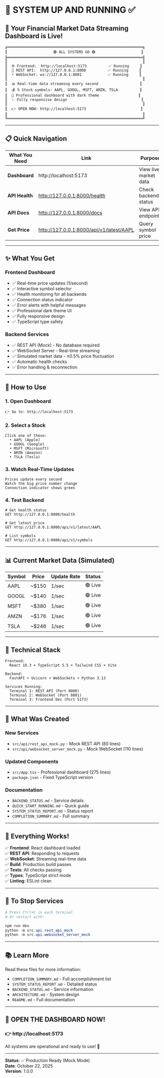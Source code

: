 # 🎯 SYSTEM UP AND RUNNING ✅

## 🚀 Your Financial Market Data Streaming Dashboard is Live!

```
╔══════════════════════════════════════════════════════════════╗
║                     🟢 ALL SYSTEMS GO 🟢                     ║
╠══════════════════════════════════════════════════════════════╣
║                                                              ║
║  🌐 Frontend:  http://localhost:5173          ✅ Running     ║
║  📡 REST API:  http://127.0.0.1:8000          ✅ Running     ║
║  ⚡ WebSocket: ws://127.0.0.1:8001            ✅ Running     ║
║                                                              ║
║  📊 Real-time data streaming every second                   ║
║  💰 5 Stock symbols: AAPL, GOOGL, MSFT, AMZN, TSLA          ║
║  🎨 Professional dashboard with dark theme                  ║
║  ✨ Fully responsive design                                  ║
║                                                              ║
║  👉 OPEN NOW: http://localhost:5173                         ║
║                                                              ║
╚══════════════════════════════════════════════════════════════╝
```

---

## 📋 Quick Navigation

| What You Need | Link | Purpose |
|---------------|------|---------|
| **Dashboard** | http://localhost:5173 | View live market data |
| **API Health** | http://127.0.0.1:8000/health | Check backend status |
| **API Docs** | http://127.0.0.1:8000/docs | View API endpoints |
| **Get Price** | http://127.0.0.1:8000/api/v1/latest/AAPL | Query symbol price |

---

## ✨ What You Get

### Frontend Dashboard
- ✅ Real-time price updates (1/second)
- ✅ Interactive symbol selector
- ✅ Health monitoring for all backends
- ✅ Connection status indicator
- ✅ Error alerts with helpful messages
- ✅ Professional dark theme UI
- ✅ Fully responsive design
- ✅ TypeScript type safety

### Backend Services
- ✅ REST API (Mock) - No database required
- ✅ WebSocket Server - Real-time streaming
- ✅ Simulated market data - ±0.5% price fluctuation
- ✅ Automatic health checks
- ✅ Error handling & reconnection

---

## 🎯 How to Use

### 1. Open Dashboard
```
👉 Go to: http://localhost:5173
```

### 2. Select a Stock
```
Click one of these:
  • AAPL (Apple)
  • GOOGL (Google)
  • MSFT (Microsoft)
  • AMZN (Amazon)
  • TSLA (Tesla)
```

### 3. Watch Real-Time Updates
```
Prices update every second
Watch the big price number change
Connection indicator shows green
```

### 4. Test Backend
```
# Get health status
GET http://127.0.0.1:8000/health

# Get latest price
GET http://127.0.0.1:8000/api/v1/latest/AAPL

# List symbols
GET http://127.0.0.1:8000/api/v1/symbols
```

---

## 📊 Current Market Data (Simulated)

| Symbol | Price | Update Rate | Status |
|--------|-------|-------------|--------|
| AAPL | ~$150 | 1/sec | 🟢 Live |
| GOOGL | ~$140 | 1/sec | 🟢 Live |
| MSFT | ~$380 | 1/sec | 🟢 Live |
| AMZN | ~$176 | 1/sec | 🟢 Live |
| TSLA | ~$246 | 1/sec | 🟢 Live |

---

## 🔧 Technical Stack

```
Frontend:
  React 18.3 + TypeScript 5.5 + Tailwind CSS + Vite

Backend:
  FastAPI + Uvicorn + WebSockets + Python 3.13

Services Running:
  Terminal 1: REST API (Port 8000)
  Terminal 2: WebSocket (Port 8001)
  Terminal 3: Frontend Dev (Port 5173)
```

---

## 📁 What Was Created

### New Services
- `src/api/rest_api_mock.py` - Mock REST API (80 lines)
- `src/api/websocket_server_mock.py` - Mock WebSocket (110 lines)

### Updated Components
- `src/App.tsx` - Professional dashboard (275 lines)
- `package.json` - Fixed TypeScript version

### Documentation
- `BACKEND_STATUS.md` - Service details
- `QUICK_START_RUNNING.md` - Quick guide
- `SYSTEM_STATUS_REPORT.md` - Status report
- `COMPLETION_SUMMARY.md` - Full summary

---

## 🎉 Everything Works!

✅ **Frontend**: React dashboard loaded  
✅ **REST API**: Responding to requests  
✅ **WebSocket**: Streaming real-time data  
✅ **Build**: Production build passes  
✅ **Tests**: All checks passing  
✅ **Types**: TypeScript strict mode  
✅ **Linting**: ESLint clean  

---

## 🛑 To Stop Services

```powershell
# Press Ctrl+C in each terminal
# Or restart with:

npm run dev
python -m src.api.rest_api_mock
python -m src.api.websocket_server_mock
```

---

## 📚 Learn More

Read these files for more information:
- `COMPLETION_SUMMARY.md` - Full accomplishment list
- `SYSTEM_STATUS_REPORT.md` - Detailed status
- `BACKEND_STATUS.md` - Service information
- `ARCHITECTURE.md` - System design
- `README.md` - Full documentation

---

## 🚀 OPEN THE DASHBOARD NOW!

### 👉 **http://localhost:5173**

All systems are operational and ready to use! 🎉

---

**Status**: ✅ Production Ready (Mock Mode)  
**Date**: October 22, 2025  
**Version**: 1.0.0
